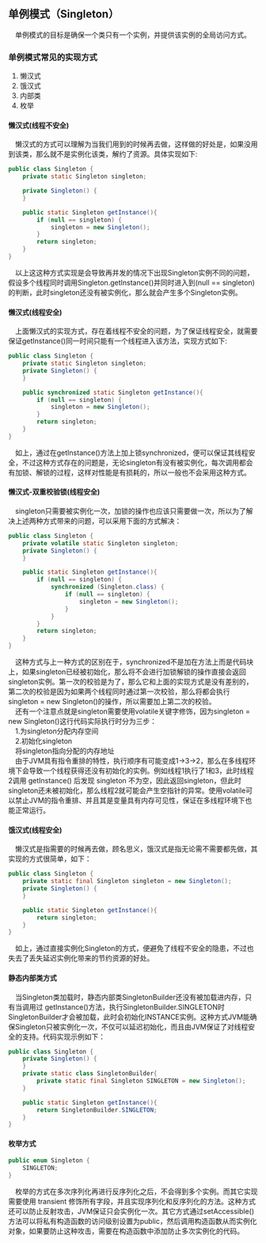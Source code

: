 ## 单例模式（Singleton）
&emsp;单例模式的目标是确保一个类只有一个实例，并提供该实例的全局访问方式。

### 单例模式常见的实现方式
1.  懒汉式
2.  饿汉式
3.  内部类
4.  枚举
#### 懒汉式(线程不安全)
&emsp;懒汉式的方式可以理解为当我们用到的时候再去做，这样做的好处是，如果没用到该类，那么就不是实例化该类，解约了资源。具体实现如下:

```java
public class Singleton {
    private static Singleton singleton;

    private Singleton() {
    }

    public static Singleton getInstance(){
        if (null == singleton) {
            singleton = new Singleton();
        }
        return singleton;
    }
}
```
&emsp;以上这这种方式实现是会导致再并发的情况下出现Singleton实例不同的问题，假设多个线程同时调用Singleton.getInstance()并同时进入到(null == singleton) 的判断，此时singleton还没有被实例化，那么就会产生多个Singleton实例。
#### 懒汉式(线程安全)
&emsp;上面懒汉式的实现方式，存在着线程不安全的问题，为了保证线程安全，就需要保证getInstance()同一时间只能有一个线程进入该方法，实现方式如下:
```java
public class Singleton {
    private static Singleton singleton;
    private Singleton() {
    }

    public synchronized static Singleton getInstance(){
        if (null == singleton) {
            singleton = new Singleton();
        }
        return singleton;
    }
}
```
&emsp;如上，通过在getInstance()方法上加上锁synchronized，便可以保证其线程安全，不过这种方式存在的问题是，无论singleton有没有被实例化，每次调用都会有加锁、解锁的过程，这样对性能是有损耗的，所以一般也不会采用这种方式。

#### 懒汉式-双重校验锁(线程安全)
&emsp;singleton只需要被实例化一次，加锁的操作也应该只需要做一次，所以为了解决上述两种方式带来的问题，可以采用下面的方式解决：
```java
public class Singleton {
    private volatile static Singleton singleton;
    private Singleton() {
    }

    public static Singleton getInstance(){
        if (null == singleton) {
            synchronized (Singleton.class) {
                if (null == singleton) {
                    singleton = new Singleton();
                }
            }
        }
        return singleton;
    }
}
```
&emsp;这种方式与上一种方式的区别在于，synchronized不是加在方法上而是代码块上，如果singleton已经被初始化，那么将不会进行加锁解锁的操作直接会返回singleton实例。第一次的校验是为了，那么它和上面的实现方式是没有差别的，第二次的校验是因为如果两个线程同时通过第一次校验，那么将都会执行singleton = new Singleton()的操作，所以需要加上第二次的校验。
<br>&emsp;还有一个注意点就是singleton需要使用volatile关键字修饰，因为singleton = new Singleton()这行代码实际执行时分为三步：
<br>&emsp;1.为singleton分配内存空间
<br>&emsp;2.初始化singleton
<br>&emsp;将singleton指向分配的内存地址
<br>&emsp;由于JVM具有指令重排的特性，执行顺序有可能变成1->3->2，那么在多线程环境下会导致一个线程获得还没有初始化的实例。例如线程1执行了1和3，此时线程2调用 getInstance() 后发现 singleton 不为空，因此返回singleton，但此时singleton还未被初始化，那么线程2就可能会产生空指针的异常。使用volatile可以禁止JVM的指令重排、并且其是变量具有内存可见性，保证在多线程环境下也能正常运行。


#### 饿汉式(线程安全)
&emsp;懒汉式是指需要的时候再去做，顾名思义，饿汉式是指无论需不需要都先做，其实现的方式很简单，如下：
```java
public class Singleton {
    private static final Singleton singleton = new Singleton();
    private Singleton() {
    }

    public static Singleton getInstance(){
        return singleton;
    }
}
```
&emsp;如上，通过直接实例化Singleton的方式，便避免了线程不安全的隐患，不过也失去了丢失延迟实例化带来的节约资源的好处。

#### 静态内部类方式
&emsp;当Singleton类加载时，静态内部类SingletonBuilder还没有被加载进内存，只有当调用过 getInstance()方法，执行SingletonBuilder.SINGLETON时SingletonBuilder才会被加载，此时会初始化INSTANCE实例。这种方式JVM能确保Singleton只被实例化一次，不仅可以延迟初始化，而且由JVM保证了对线程安全的支持。代码实现示例如下：
```java
public class Singleton {
    private Singleton() {
    }
    private static class SingletonBuilder{
        private static final Singleton SINGLETON = new Singleton();
    }

    public static Singleton getInstance(){
        return SingletonBuilder.SINGLETON;
    }
}

```

#### 枚举方式
```java
public enum Singleton {
    SINGLETON;
}
```
&emsp;枚举的方式在多次序列化再进行反序列化之后，不会得到多个实例。而其它实现需要使用 transient 修饰所有字段，并且实现序列化和反序列化的方法。这种方式还可以防止反射攻击，JVM保证只会实例化一次。其它方式通过setAccessible()方法可以将私有构造函数的访问级别设置为public，然后调用构造函数从而实例化对象，如果要防止这种攻击，需要在构造函数中添加防止多次实例化的代码。